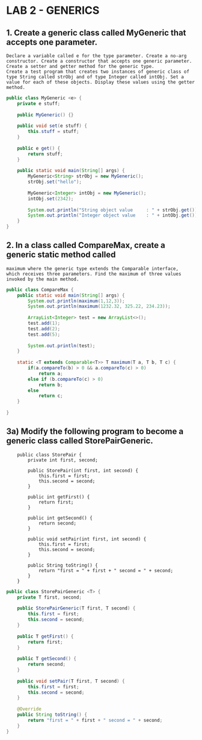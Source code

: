 # LAB 2 - GENERICS
## 1. Create a generic class called MyGeneric that accepts one parameter.
    Declare a variable called e for the type parameter. Create a no-arg
    constructor. Create a constructor that accepts one generic parameter.
    Create a setter and getter method for the generic type.
    Create a test program that creates two instances of generic class of
    type String called strObj and of type Integer called intObj. Set a
    value for each of these objects. Display these values using the getter
    method.

``` java
public class MyGeneric <e> {
    private e stuff;
    
    public MyGeneric() {}
    
    public void set(e stuff) {
        this.stuff = stuff;
    }
        
    public e get() {
        return stuff;
    }
    
    public static void main(String[] args) {
        MyGeneric<String> strObj = new MyGeneric();
        strObj.set("hello");
        
        MyGeneric<Integer> intObj = new MyGeneric();
        intObj.set(2342);
        
        System.out.println("String object value     : " + strObj.get());
        System.out.println("Integer object value    : " + intObj.get());
    }
}
```
## 2. In a class called CompareMax, create a generic static method called
    maximum where the generic type extends the Comparable interface,
    which receives three parameters. Find the maximum of three values
    invoked by the main method.

``` java
public class CompareMax {
    public static void main(String[] args) {
        System.out.println(maximum(1,12,3));
        System.out.println(maximum(1232.32, 325.22, 234.23));
        
        ArrayList<Integer> test = new ArrayList<>();
        test.add(1);
        test.add(2);
        test.add(5);
        
        System.out.println(test);
    }
    
    static <T extends Comparable<T>> T maximum(T a, T b, T c) {
        if(a.compareTo(b) > 0 && a.compareTo(c) > 0)
            return a;
        else if (b.compareTo(c) > 0)
            return b;
        else 
            return c;
    }
    
}
```
##  3a)  Modify the following program to become a generic class called StorePairGeneric. 

```
    public class StorePair {
        private int first, second;

        public StorePair(int first, int second) {
            this.first = first;
            this.second = second;
        }

        public int getFirst() {
            return first;
        }

        public int getSecond() {
            return second;
        }

        public void setPair(int first, int second) {
            this.first = first;
            this.second = second;
        }

        public String toString() {
            return "first = " + first + " second = " + second;
        }
    }
```

``` java
public class StorePairGeneric <T> {
    private T first, second;
    
    public StorePairGeneric(T first, T second) {
        this.first = first;
        this.second = second;
    }
    
    public T getFirst() {
        return first;
    }
    
    public T getSecond() {
        return second;
    }
    
    public void setPair(T first, T second) {
        this.first = first;
        this.second = second;
    }
    
    @Override
    public String toString() {
        return "first = " + first + " second = " + second;
    }
}
```